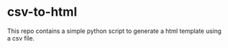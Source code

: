 # csv-to-html
This repo contains a simple python script to generate a html template using a csv file.
